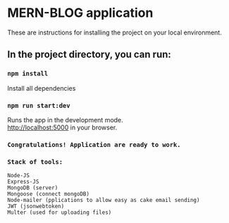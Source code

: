 # MERN-BLOG application

These are instructions for installing the project on your local environment.

## In the project directory, you can run:

### `npm install`

Install all dependencies

### `npm run start:dev`

Runs the app in the development mode.\
[http://localhost:5000](http://localhost:5000) in your browser.


### `Congratulations! Application are ready to work.`


### `Stack of tools:`

    Node-JS
    Express-JS
    MongoDB (server)
    Mongoose (connect mongoDB)
    Node-mailer (pplications to allow easy as cake email sending)
    JWT (jsonwebtoken)
    Multer (used for uploading files)
    




